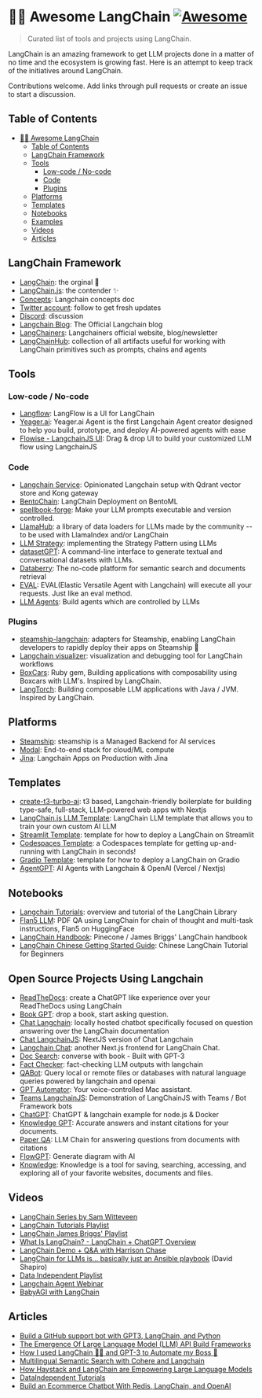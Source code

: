 # 🦜🔗 Awesome LangChain [![Awesome](https://awesome.re/badge.svg)](https://awesome.re)

> Curated list of tools and projects using LangChain.

LangChain is an amazing framework to get LLM projects done in a matter of no time and the ecosystem is growing fast. Here is an attempt to keep track of the initiatives around LangChain.

Contributions welcome. Add links through pull requests or create an issue to start a discussion.

## Table of Contents

- [🦜🔗 Awesome LangChain ](#-awesome-langchain-)
  - [Table of Contents](#table-of-contents)
  - [LangChain Framework](#langchain-framework)
  - [Tools](#tools)
    - [Low-code / No-code](#low-code--no-code)
    - [Code](#code)
    - [Plugins](#plugins)
  - [Platforms](#platforms)
  - [Templates](#templates)
  - [Notebooks](#notebooks)
  - [Examples](#examples)
  - [Videos](#videos)
  - [Articles](#articles)

## LangChain Framework

- [LangChain](https://github.com/hwchase17/langchain): the orginal 🐍
- [LangChain.js](https://github.com/hwchase17/langchainjs): the contender ✨
- [Concepts](https://docs.langchain.com/docs/): Langchain concepts doc
- [Twitter account](https://twitter.com/LangChainAI): follow to get fresh updates
- [Discord](https://discord.gg/6adMQxSpJS): discussion
- [Langchain Blog](https://blog.langchain.dev/): The Official Langchain blog
- [LangChainers](https://www.langchainers.com/): Langchainers official website, blog/newsletter
- [LangChainHub](https://github.com/hwchase17/langchain-hub): collection of all artifacts useful for working with LangChain primitives such as prompts, chains and agents

## Tools

### Low-code / No-code

- [Langflow](https://github.com/logspace-ai/langflow): LangFlow is a UI for LangChain
- [Yeager.ai](https://github.com/yeagerai/yeagerai-agent): Yeager.ai Agent is the first Langchain Agent creator designed to help you build, prototype, and deploy AI-powered agents with ease
- [Flowise - LangchainJS UI](https://github.com/FlowiseAI/Flowise): Drag & drop UI to build your customized LLM flow using LangchainJS

### Code

- [Langchain Service](https://github.com/kyrolabs/langchain-service): Opinionated Langchain setup with Qdrant vector store and Kong gateway
- [BentoChain](https://github.com/ssheng/BentoChain): LangChain Deployment on BentoML
- [spellbook-forge](https://github.com/rafalzawadzki/spellbook-forge): Make your LLM prompts executable and version controlled.
- [LlamaHub](https://github.com/emptycrown/llama-hub): a library of data loaders for LLMs made by the community -- to be used with LlamaIndex and/or LangChain
- [LLM Strategy](https://github.com/BlackHC/llm-strategy): implementing the Strategy Pattern using LLMs
- [datasetGPT](https://github.com/radi-cho/datasetGPT): A command-line interface to generate textual and conversational datasets with LLMs.
- [Databerry](https://github.com/gmpetrov/databerry): The no-code platform for semantic search and documents retrieval
- [EVAL](https://github.com/corca-ai/EVAL): EVAL(Elastic Versatile Agent with Langchain) will execute all your requests. Just like an eval method.
- [LLM Agents](https://github.com/mpaepper/llm_agents): Build agents which are controlled by LLMs

### Plugins

- [steamship-langchain](https://github.com/steamship-core/steamship-langchain): adapters for Steamship, enabling LangChain developers to rapidly deploy their apps on Steamship 🐍
- [Langchain visualizer](https://github.com/amosjyng/langchain-visualizer): visualization and debugging tool for LangChain workflows
- [BoxCars](https://github.com/BoxcarsAI/boxcars): Ruby gem, Building applications with composability using Boxcars with LLM's. Inspired by LangChain.
- [LangTorch](https://github.com/Knowly-ai/langtorch): Building composable LLM applications with Java / JVM. Inspired by LangChain.

## Platforms

- [Steamship](https://www.steamship.com/): steamship is a Managed Backend for AI services
- [Modal](https://modal.com/docs/guide/ex/potus_speech_qanda): End-to-end stack for cloud/ML compute
- [Jina](https://github.com/jina-ai/langchain-serve): Langchain Apps on Production with Jina

## Templates

- [create-t3-turbo-ai](https://github.com/zckly/create-t3-turbo-ai): t3 based, Langchain-friendly boilerplate for building type-safe, full-stack, LLM-powered web apps with Nextjs
- [LangChain.js LLM Template](https://github.com/Conner1115/LangChain.js-LLM-Template): LangChain LLM template that allows you to train your own custom AI LLM
- [Streamlit Template](https://github.com/hwchase17/langchain-streamlit-template): template for how to deploy a LangChain on Streamlit
- [Codespaces Template](https://github.com/lostintangent/codespaces-langchain): a Codespaces template for getting up-and-running with LangChain in seconds!
- [Gradio Template](https://github.com/hwchase17/langchain-gradio-template): template for how to deploy a LangChain on Gradio
- [AgentGPT](https://vercel.com/templates/next.js/agent-gpt): AI Agents with Langchain & OpenAI (Vercel / Nextjs)

## Notebooks

- [Langchain Tutorials](https://github.com/gkamradt/langchain-tutorials): overview and tutorial of the LangChain Library
- [Flan5 LLM](https://colab.research.google.com/drive/1AVh9dOsG9DKzfK7gOFrJuitPIcLPqlbO?usp=sharing): PDF QA using LangChain for chain of thought and multi-task instructions, Flan5 on HuggingFace
- [LangChain Handbook](https://github.com/pinecone-io/examples/tree/master/generation/langchain/handbook): Pinecone / James Briggs' LangChain handbook
- [LangChain Chinese Getting Started Guide](https://github.com/liaokongVFX/LangChain-Chinese-Getting-Started-Guide): Chinese LangChain Tutorial for Beginners

## Open Source Projects Using Langchain

- [ReadTheDocs](https://github.com/hwchase17/chat-langchain-readthedocs): create a ChatGPT like experience over your ReadTheDocs using LangChain
- [Book GPT](https://github.com/fraserxu/book-gpt): drop a book, start asking question.
- [Chat Langchain](https://github.com/hwchase17/chat-langchain): locally hosted chatbot specifically focused on question answering over the LangChain documentation
- [Chat LangchainJS](https://github.com/sullivan-sean/chat-langchainjs): NextJS version of Chat Langchain
- [Langchain Chat](https://github.com/zahidkhawaja/langchain-chat-nextjs): another Next.js frontend for LangChain Chat.
- [Doc Search](https://github.com/namuan/dr-doc-search): converse with book - Built with GPT-3
- [Fact Checker](https://github.com/jagilley/fact-checker): fact-checking LLM outputs with langchain
- [QABot](https://github.com/hardbyte/qabot): Query local or remote files or databases with natural language queries powered by langchain and openai
- [GPT Automator](https://github.com/chidiwilliams/GPT-Automator): Your voice-controlled Mac assistant.
- [Teams LangchainJS](https://github.com/SidU/teams-langchain-js): Demonstration of LangChainJS with Teams / Bot Framework bots
- [ChatGPT](https://github.com/biff-ai/chatgpt-langchainjs-example): ChatGPT & langchain example for node.js & Docker
- [Knowledge GPT](https://github.com/mmz-001/knowledge_gpt): Accurate answers and instant citations for your documents.
- [Paper QA](https://github.com/whitead/paper-qa): LLM Chain for answering questions from documents with citations
- [FlowGPT](https://github.com/nilooy/flowgpt): Generate diagram with AI
- [Knowledge](https://github.com/KnowledgeCanvas/knowledge): Knowledge is a tool for saving, searching, accessing, and exploring all of your favorite websites, documents and files.

## Videos

- [LangChain Series by Sam Witteveen](https://www.youtube.com/watch?v=J_0qvRt4LNk&list=PL8motc6AQftk1Bs42EW45kwYbyJ4jOdiZ)
- [LangChain Tutorials Playlist](https://www.youtube.com/playlist?list=PL611FKPtL866MnlDPHvI3KwVGqCB-QJAx)
- [LangChain James Briggs' Playlist](https://www.youtube.com/watch?v=nE2skSRWTTs&list=PLIUOU7oqGTLieV9uTIFMm6_4PXg-hlN6F)
- [What Is LangChain? - LangChain + ChatGPT Overview](https://www.youtube.com/watch?v=_v_fgW2SkkQ)
- [LangChain Demo + Q&A with Harrison Chase](https://www.youtube.com/watch?v=zaYTXQFR0_s)
- [LangChain for LLMs is... basically just an Ansible playbook](https://www.youtube.com/watch?v=X51N9C-OhlE) (David Shapiro)
- [Data Independent Playlist](https://www.youtube.com/watch?v=_v_fgW2SkkQ&list=PLqZXAkvF1bPNQER9mLmDbntNfSpzdDIU5)
- [Langchain Agent Webinar](https://www.crowdcast.io/c/46erbpbz609r)
- [BabyAGI with LangChain](https://www.youtube.com/watch?v=DRgPyOXZ-oE)

## Articles

- [Build a GitHub support bot with GPT3, LangChain, and Python](https://dagster.io/blog/chatgpt-langchain)
- [The Emergence Of Large Language Model (LLM) API Build Frameworks](https://cobusgreyling.medium.com/the-emergence-of-large-language-model-llm-api-build-frameworks-78d83d68eeda)
- [How I used LangChain 🦜🔗 and GPT-3 to Automate my Boss 🤖](https://dev.to/ironcladdev/how-i-used-langchain-and-gpt-3-to-automate-my-boss-3bk4)
- [Multilingual Semantic Search with Cohere and Langchain](https://txt.cohere.ai/search-cohere-langchain/)
- [How Haystack and LangChain are Empowering Large Language Models](https://mantiumai.com/blog/how-haystack-and-langchain-are-empowering-large-language-models/)
- [DataIndependent Tutorials](https://github.com/gkamradt/langchain-tutorials)
- [Build an Ecommerce Chatbot With Redis, LangChain, and OpenAI](https://redis.com/blog/build-ecommerce-chatbot-with-redis/)
